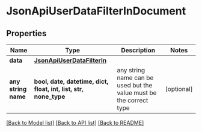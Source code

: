 # JsonApiUserDataFilterInDocument


## Properties
Name | Type | Description | Notes
------------ | ------------- | ------------- | -------------
**data** | [**JsonApiUserDataFilterIn**](JsonApiUserDataFilterIn.md) |  | 
**any string name** | **bool, date, datetime, dict, float, int, list, str, none_type** | any string name can be used but the value must be the correct type | [optional]

[[Back to Model list]](../README.md#documentation-for-models) [[Back to API list]](../README.md#documentation-for-api-endpoints) [[Back to README]](../README.md)


